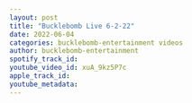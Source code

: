 ```yaml
---
layout: post
title: "Bucklebomb Live 6-2-22"
date: 2022-06-04
categories: bucklebomb-entertainment videos
author: bucklebomb-entertainment
spotify_track_id: 
youtube_video_id: xuA_9kz5P7c
apple_track_id: 
youtube_metadata: 
---
```

